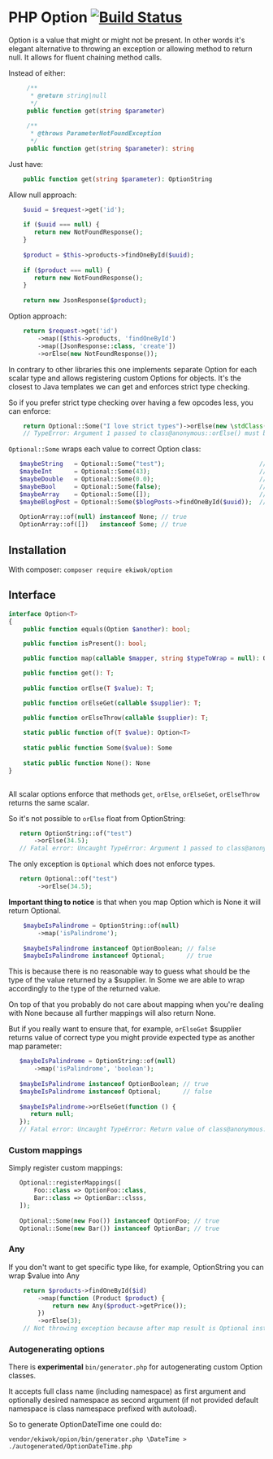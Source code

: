 # PHP Option [![Build Status](https://travis-ci.org/ekiwok/PHPOption.svg?branch=master)](https://travis-ci.org/ekiwok/PHPOption)

Option is a value that might or might not be present. In other words it's elegant alternative to throwing an exception or allowing method to return null. It allows for fluent chaining method calls.

Instead of either:

```php
     /**
      * @return string|null
      */
     public function get(string $parameter)
     
     /**
      * @throws ParameterNotFoundException
      */
     public function get(string $parameter): string
```

Just have:

```php
    public function get(string $parameter): OptionString
```

Allow null approach:

```php
    $uuid = $request->get('id');
    
    if ($uuid === null) {
       return new NotFoundResponse();
    }
    
    $product = $this->products->findOneById($uuid); 
    
    if ($product === null) {
       return new NotFoundResponse();
    }
    
    return new JsonResponse($product);
```

Option approach:

```php
    return $request->get('id')
        ->map([$this->products, 'findOneById')
        ->map([JsonResponse::class, 'create'])
        ->orElse(new NotFoundResponse());
```

In contrary to other libraries this one implements separate Option for each scalar type and allows registering custom Options for objects. It's the closest to Java templates we can get and enforces strict type checking.

So if you prefer strict type checking over having a few opcodes less, you can enforce:

```php
    return Optional::Some("I love strict types")->orElse(new \stdClass());
    // TypeError: Argument 1 passed to class@anonymous::orElse() must be of the type string, object given, called in ...

```  

`Optional::Some` wraps each value to correct Option<T> class:

```php
   $maybeString   = Optional::Some("test");                          // OptionString
   $maybeInt      = Optional::Some(43);                              // OptionInteger
   $maybeDouble   = Optional::Some(0.0);                             // OptionDobule
   $maybeBool     = Optional::Some(false);                           // OptionBoolean
   $maybeArray    = Optional::Some([]);                              // OpionArray
   $maybeBlogPost = Optional::Some($blogPosts->findOneById($uuid));  // Optional
   
   OptionArray::of(null) instanceof None; // true
   OptionArray::of([])   instanceof Some; // true
```

## Installation

With composer: `composer require ekiwok/option`

## Interface

```php
interface Option<T>
{
    public function equals(Option $another): bool;

    public function isPresent(): bool;

    public function map(callable $mapper, string $typeToWrap = null): Option;

    public function get(): T;
    
    public function orElse(T $value): T;

    public function orElseGet(callable $supplier): T;

    public function orElseThrow(callable $supplier): T;
    
    static public function of(T $value): Option<T>
    
    static public function Some($value): Some
    
    static public function None(): None
}
    
```

All scalar options enforce that methods `get`, `orElse`, `orElseGet`, `orElseThrow` returns the same scalar.

So it's not possible to `orElse` float from OptionString:

```php
   return OptionString::of("test")
       ->orElse(34.5);
   // Fatal error: Uncaught TypeError: Argument 1 passed to class@anonymous::orElse() must be of the type string, float given
``` 

The only exception is `Optional` which does not enforce types.

```php
   return Optional::of("test")
        ->orElse(34.5);
```

**Important thing to notice** is that when you map Option which is None it will return Optional.

```php
    $maybeIsPalindrome = OptionString::of(null)
        ->map('isPalindrome');
    
    $maybeIsPalindrome instanceof OptionBoolean; // false
    $maybeIsPalindrome instanceof Optional;      // true
```

This is because there is no reasonable way to guess what should be the type of the value returned by a $supplier. In Some we are able to wrap accordingly to the type of the returned value.

On top of that you probably do not care about mapping when you're dealing with None because all further mappings will also return None.

But if you really want to ensure that, for example, `orElseGet` $supplier returns value of correct type you might provide expected type as another map parameter:

```php
   $maybeIsPalindrome = OptionString::of(null)
       ->map('isPalindrome', 'boolean');
   
   $maybeIsPalindrome instanceof OptionBoolean; // true
   $maybeIsPalindrome instanceof Optional;      // false
   
   $maybeIsPalindrome->orElseGet(function () {
      return null;
   });
   // Fatal error: Uncaught TypeError: Return value of class@anonymous::orElseGet() must be of the type boolean
```

### Custom mappings

Simply register custom mappings:

```php
   Optional::registerMappings([
       Foo::class => OptionFoo::class,
       Bar::class => OptionBar::clsss,
   ]);
   
   Optional::Some(new Foo()) instanceof OptionFoo; // true
   Optional::Some(new Bar()) instanceof OptionBar; // true
```

### Any

If you don't want to get specific type like, for example, OptionString you can wrap $value into Any

```php
    return $products->findOneById($id)
        ->map(function (Product $product) {
            return new Any($product->getPrice());
        })
        ->orElse(3);
    // Not throwing exception because after map result is Optional instead of OptionProduct
```

### Autogenerating options

There is **experimental** `bin/generator.php` for autogenerating custom Option classes.

It accepts full class name (including namespace) as first argument and optionally desired namespace as second argument (if not provided default namespace is class namespace prefixed with autoload).

So to generate OptionDateTime one could do:

`vendor/ekiwok/opion/bin/generator.php \DateTime > ./autogenerated/OptionDateTime.php`

